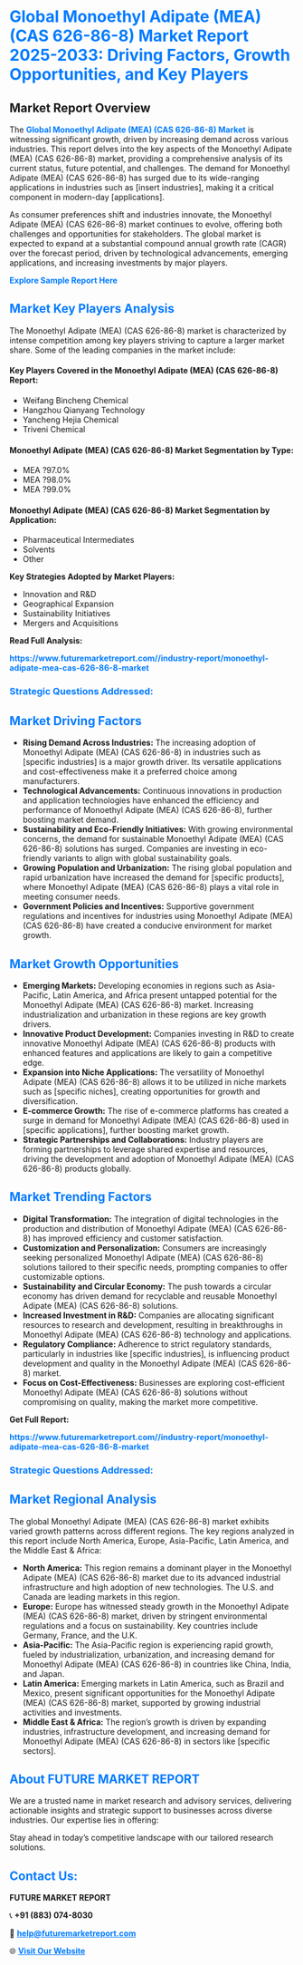 <h1 style="color: #007BFF;">Global Monoethyl Adipate (MEA) (CAS 626-86-8) Market Report 2025-2033: Driving Factors, Growth Opportunities, and Key Players</h1>

<section id="overview">
<h2>Market Report Overview</h2>
<p>The <a href="https://www.futuremarketreport.com//industry-report/monoethyl-adipate-mea-cas-626-86-8-market" style="color: #007BFF; text-decoration: none;"><strong>Global Monoethyl Adipate (MEA) (CAS 626-86-8) Market</strong></a> is witnessing significant growth, driven by increasing demand across various industries. This report delves into the key aspects of the Monoethyl Adipate (MEA) (CAS 626-86-8) market, providing a comprehensive analysis of its current status, future potential, and challenges. The demand for Monoethyl Adipate (MEA) (CAS 626-86-8) has surged due to its wide-ranging applications in industries such as [insert industries], making it a critical component in modern-day [applications].</p>
<p>As consumer preferences shift and industries innovate, the Monoethyl Adipate (MEA) (CAS 626-86-8) market continues to evolve, offering both challenges and opportunities for stakeholders. The global market is expected to expand at a substantial compound annual growth rate (CAGR) over the forecast period, driven by technological advancements, emerging applications, and increasing investments by major players.</p>
</section>

<section id="overview">
<p><a href="https://www.futuremarketreport.com//request-sample/reportId=83731" style="color: #007BFF; text-decoration: none;"><strong>Explore Sample Report Here</strong></a></p>
</section>

<section id="key-players">
<h2 style="color: #007BFF;">Market Key Players Analysis</h2>
<p>The Monoethyl Adipate (MEA) (CAS 626-86-8) market is characterized by intense competition among key players striving to capture a larger market share. Some of the leading companies in the market include:</p>
<h4>Key Players Covered in the Monoethyl Adipate (MEA) (CAS 626-86-8) Report:</h4>
<ul><li>Weifang Bincheng Chemical</li><li>Hangzhou Qianyang Technology</li><li>Yancheng Hejia Chemical</li><li>Triveni Chemical</li></ul>
<h4>Monoethyl Adipate (MEA) (CAS 626-86-8) Market Segmentation by Type:</h4>
<ul><li>MEA ?97.0%</li><li>MEA ?98.0%</li><li>MEA ?99.0%</li></ul>

<h4>Monoethyl Adipate (MEA) (CAS 626-86-8) Market Segmentation by Application:</h4>
<ul><li>Pharmaceutical Intermediates</li><li>Solvents</li><li>Other</li></ul>
<p><strong>Key Strategies Adopted by Market Players:</strong></p>
<ul>
<li>Innovation and R&D</li>
<li>Geographical Expansion</li>
<li>Sustainability Initiatives</li>
<li>Mergers and Acquisitions</li>
</ul>
</section>

<section>
<p><strong>Read Full Analysis: </strong></p><a href="https://www.futuremarketreport.com//industry-report/monoethyl-adipate-mea-cas-626-86-8-market" style="color: #007BFF; text-decoration: none;"><strong>https://www.futuremarketreport.com//industry-report/monoethyl-adipate-mea-cas-626-86-8-market</strong></a>
<h3 style="color: #007BFF;">Strategic Questions Addressed:</h3>
</section>

<section id="driving-factors">
<h2 style="color: #007BFF;">Market Driving Factors</h2>
<ul>
<li><strong>Rising Demand Across Industries:</strong> The increasing adoption of Monoethyl Adipate (MEA) (CAS 626-86-8) in industries such as [specific industries] is a major growth driver. Its versatile applications and cost-effectiveness make it a preferred choice among manufacturers.</li>
<li><strong>Technological Advancements:</strong> Continuous innovations in production and application technologies have enhanced the efficiency and performance of Monoethyl Adipate (MEA) (CAS 626-86-8), further boosting market demand.</li>
<li><strong>Sustainability and Eco-Friendly Initiatives:</strong> With growing environmental concerns, the demand for sustainable Monoethyl Adipate (MEA) (CAS 626-86-8) solutions has surged. Companies are investing in eco-friendly variants to align with global sustainability goals.</li>
<li><strong>Growing Population and Urbanization:</strong> The rising global population and rapid urbanization have increased the demand for [specific products], where Monoethyl Adipate (MEA) (CAS 626-86-8) plays a vital role in meeting consumer needs.</li>
<li><strong>Government Policies and Incentives:</strong> Supportive government regulations and incentives for industries using Monoethyl Adipate (MEA) (CAS 626-86-8) have created a conducive environment for market growth.</li>
</ul>
</section>

<section id="growth-opportunities">
<h2 style="color: #007BFF;">Market Growth Opportunities</h2>
<ul>
<li><strong>Emerging Markets:</strong> Developing economies in regions such as Asia-Pacific, Latin America, and Africa present untapped potential for the Monoethyl Adipate (MEA) (CAS 626-86-8) market. Increasing industrialization and urbanization in these regions are key growth drivers.</li>
<li><strong>Innovative Product Development:</strong> Companies investing in R&D to create innovative Monoethyl Adipate (MEA) (CAS 626-86-8) products with enhanced features and applications are likely to gain a competitive edge.</li>
<li><strong>Expansion into Niche Applications:</strong> The versatility of Monoethyl Adipate (MEA) (CAS 626-86-8) allows it to be utilized in niche markets such as [specific niches], creating opportunities for growth and diversification.</li>
<li><strong>E-commerce Growth:</strong> The rise of e-commerce platforms has created a surge in demand for Monoethyl Adipate (MEA) (CAS 626-86-8) used in [specific applications], further boosting market growth.</li>
<li><strong>Strategic Partnerships and Collaborations:</strong> Industry players are forming partnerships to leverage shared expertise and resources, driving the development and adoption of Monoethyl Adipate (MEA) (CAS 626-86-8) products globally.</li>
</ul>
</section>

<section id="trending-factors">
<h2 style="color: #007BFF;">Market Trending Factors</h2>
<ul>
<li><strong>Digital Transformation:</strong> The integration of digital technologies in the production and distribution of Monoethyl Adipate (MEA) (CAS 626-86-8) has improved efficiency and customer satisfaction.</li>
<li><strong>Customization and Personalization:</strong> Consumers are increasingly seeking personalized Monoethyl Adipate (MEA) (CAS 626-86-8) solutions tailored to their specific needs, prompting companies to offer customizable options.</li>
<li><strong>Sustainability and Circular Economy:</strong> The push towards a circular economy has driven demand for recyclable and reusable Monoethyl Adipate (MEA) (CAS 626-86-8) solutions.</li>
<li><strong>Increased Investment in R&D:</strong> Companies are allocating significant resources to research and development, resulting in breakthroughs in Monoethyl Adipate (MEA) (CAS 626-86-8) technology and applications.</li>
<li><strong>Regulatory Compliance:</strong> Adherence to strict regulatory standards, particularly in industries like [specific industries], is influencing product development and quality in the Monoethyl Adipate (MEA) (CAS 626-86-8) market.</li>
<li><strong>Focus on Cost-Effectiveness:</strong> Businesses are exploring cost-efficient Monoethyl Adipate (MEA) (CAS 626-86-8) solutions without compromising on quality, making the market more competitive.</li>
</ul>
</section>

<section>
<p><strong>Get Full Report: </strong></p><a href="https://www.futuremarketreport.com//industry-report/monoethyl-adipate-mea-cas-626-86-8-market" style="color: #007BFF; text-decoration: none;"><strong>https://www.futuremarketreport.com//industry-report/monoethyl-adipate-mea-cas-626-86-8-market</strong></a>
<h3 style="color: #007BFF;">Strategic Questions Addressed:</h3>
</section>


<section id="regional-analysis">
<h2 style="color: #007BFF;">Market Regional Analysis</h2>
<p>The global Monoethyl Adipate (MEA) (CAS 626-86-8) market exhibits varied growth patterns across different regions. The key regions analyzed in this report include North America, Europe, Asia-Pacific, Latin America, and the Middle East & Africa:</p>
<ul>
<li><strong>North America:</strong> This region remains a dominant player in the Monoethyl Adipate (MEA) (CAS 626-86-8) market due to its advanced industrial infrastructure and high adoption of new technologies. The U.S. and Canada are leading markets in this region.</li>
<li><strong>Europe:</strong> Europe has witnessed steady growth in the Monoethyl Adipate (MEA) (CAS 626-86-8) market, driven by stringent environmental regulations and a focus on sustainability. Key countries include Germany, France, and the U.K.</li>
<li><strong>Asia-Pacific:</strong> The Asia-Pacific region is experiencing rapid growth, fueled by industrialization, urbanization, and increasing demand for Monoethyl Adipate (MEA) (CAS 626-86-8) in countries like China, India, and Japan.</li>
<li><strong>Latin America:</strong> Emerging markets in Latin America, such as Brazil and Mexico, present significant opportunities for the Monoethyl Adipate (MEA) (CAS 626-86-8) market, supported by growing industrial activities and investments.</li>
<li><strong>Middle East & Africa:</strong> The region’s growth is driven by expanding industries, infrastructure development, and increasing demand for Monoethyl Adipate (MEA) (CAS 626-86-8) in sectors like [specific sectors].</li>
</ul>
</section>

<footer>
<h2 style="color: #007BFF;">About FUTURE MARKET REPORT</h2>
<p>We are a trusted name in market research and advisory services, delivering actionable insights and strategic support to businesses across diverse industries. Our expertise lies in offering:</p>

<p>Stay ahead in today’s competitive landscape with our tailored research solutions.</p>

<h2 style="color: #007BFF;">Contact Us:</h2>
<p><strong>FUTURE MARKET REPORT</strong></p>
<p>📞 <strong>+91 (883) 074-8030</strong></p>
<p>📧 <strong><a href="mailto:help@futuremarketreport.com" style="color: #007BFF;">help@futuremarketreport.com</a></strong></p>
<p>🌐 <strong><a href="https://www.futuremarketreport.com/" style="color: #007BFF;">Visit Our Website</a></strong></p>
</footer>
